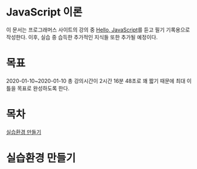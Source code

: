 # JavaScript 이론
이 문서는 프로그래머스 사이트의 강의 중 [Hello, JavaScript](https://programmers.co.kr/learn/courses/3#introduction)를 듣고 필기 기록용으로 작성한다.
이후, 실습 중 습득한 추가적인 지식들 또한 추가될 예정이다.

# 목표
2020-01-10~2020-01-10
총 강의시간이 2시간 16분 48초로 꽤 짧기 때문에 최대 이틀을 목표로 완성하도록 한다.

# 목차
[실습환경 만들기](#실습환경-만들기)

# 실습환경 만들기
